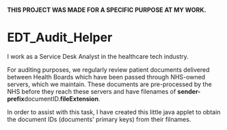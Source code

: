 **THIS PROJECT WAS MADE FOR A SPECIFIC PURPOSE AT MY WORK.**

# EDT_Audit_Helper

I work as a Service Desk Analyst in the healthcare tech industry. 

For auditing purposes, we regularly review patient documents delivered between Health Boards which have been passed through NHS-owned servers, which we maintain.
These documents are pre-processed by the NHS before they reach these servers and have filenames of **sender-prefix**documentID.**fileExtension**.

In order to assist with this task, I have created this little java applet to obtain the document IDs (documents' primary keys) from their filnames.

